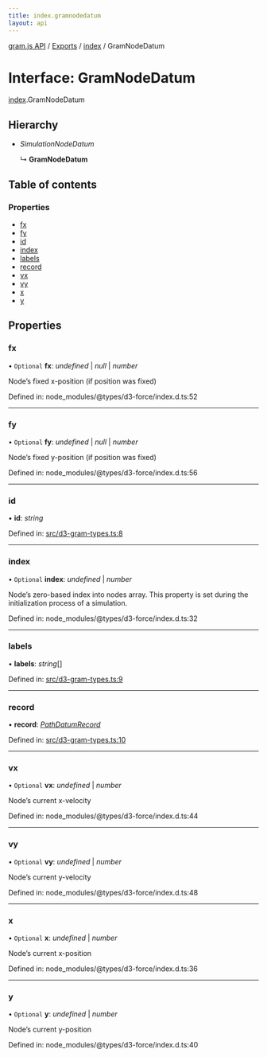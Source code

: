 ```yaml
---
title: index.gramnodedatum
layout: api
---
```


[gram.js API](../README.md) / [Exports](../modules.md) / [index](../modules/index.md) / GramNodeDatum

# Interface: GramNodeDatum

[index](../modules/index.md).GramNodeDatum

## Hierarchy

* *SimulationNodeDatum*

  ↳ **GramNodeDatum**

## Table of contents

### Properties

- [fx](index.gramnodedatum.md#fx)
- [fy](index.gramnodedatum.md#fy)
- [id](index.gramnodedatum.md#id)
- [index](index.gramnodedatum.md#index)
- [labels](index.gramnodedatum.md#labels)
- [record](index.gramnodedatum.md#record)
- [vx](index.gramnodedatum.md#vx)
- [vy](index.gramnodedatum.md#vy)
- [x](index.gramnodedatum.md#x)
- [y](index.gramnodedatum.md#y)

## Properties

### fx

• `Optional` **fx**: *undefined* | *null* | *number*

Node’s fixed x-position (if position was fixed)

Defined in: node_modules/@types/d3-force/index.d.ts:52

___

### fy

• `Optional` **fy**: *undefined* | *null* | *number*

Node’s fixed y-position (if position was fixed)

Defined in: node_modules/@types/d3-force/index.d.ts:56

___

### id

• **id**: *string*

Defined in: [src/d3-gram-types.ts:8](https://github.com/gram-data/d3-gram/blob/3dd6a0d/src/d3-gram-types.ts#L8)

___

### index

• `Optional` **index**: *undefined* | *number*

Node’s zero-based index into nodes array. This property is set during the initialization process of a simulation.

Defined in: node_modules/@types/d3-force/index.d.ts:32

___

### labels

• **labels**: *string*[]

Defined in: [src/d3-gram-types.ts:9](https://github.com/gram-data/d3-gram/blob/3dd6a0d/src/d3-gram-types.ts#L9)

___

### record

• **record**: [*PathDatumRecord*](../modules/d3_gram_types.md#pathdatumrecord)

Defined in: [src/d3-gram-types.ts:10](https://github.com/gram-data/d3-gram/blob/3dd6a0d/src/d3-gram-types.ts#L10)

___

### vx

• `Optional` **vx**: *undefined* | *number*

Node’s current x-velocity

Defined in: node_modules/@types/d3-force/index.d.ts:44

___

### vy

• `Optional` **vy**: *undefined* | *number*

Node’s current y-velocity

Defined in: node_modules/@types/d3-force/index.d.ts:48

___

### x

• `Optional` **x**: *undefined* | *number*

Node’s current x-position

Defined in: node_modules/@types/d3-force/index.d.ts:36

___

### y

• `Optional` **y**: *undefined* | *number*

Node’s current y-position

Defined in: node_modules/@types/d3-force/index.d.ts:40
